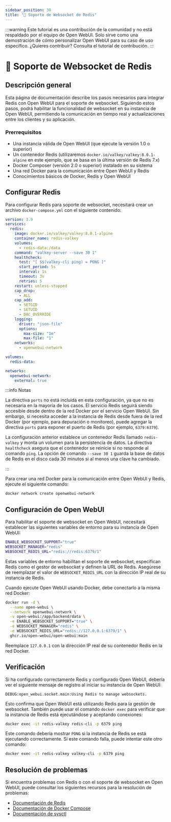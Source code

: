 ```yaml
---
sidebar_position: 30
title: "🔗 Soporte de Websocket de Redis"
---
```


:::warning
Este tutorial es una contribución de la comunidad y no está respaldado por el equipo de Open WebUI. Solo sirve como una demostración de cómo personalizar Open WebUI para su caso de uso específico. ¿Quieres contribuir? Consulta el tutorial de contribución.
:::

# 🔗 Soporte de Websocket de Redis

## Descripción general

Esta página de documentación describe los pasos necesarios para integrar Redis con Open WebUI para el soporte de websocket. Siguiendo estos pasos, podrá habilitar la funcionalidad de websocket en su instancia de Open WebUI, permitiendo la comunicación en tiempo real y actualizaciones entre los clientes y su aplicación.

### Prerrequisitos

* Una instancia válida de Open WebUI (que ejecute la versión 1.0 o superior)
* Un contenedor Redis (utilizaremos `docker.io/valkey/valkey:8.0.1-alpine` en este ejemplo, que se basa en la última versión de Redis 7.x)
* Docker Composer (versión 2.0 o superior) instalado en su sistema
* Una red Docker para la comunicación entre Open WebUI y Redis
* Conocimientos básicos de Docker, Redis y Open WebUI

## Configurar Redis

Para configurar Redis para soporte de websocket, necesitará crear un archivo `docker-compose.yml` con el siguiente contenido:

```yml
version: 3.9
services:
  redis:
    image: docker.io/valkey/valkey:8.0.1-alpine
    container_name: redis-valkey
    volumes:
      - redis-data:/data
    command: "valkey-server --save 30 1"
    healthcheck:
      test: "[ $$(valkey-cli ping) = PONG ]"
      start_period: 5s
      interval: 1s
      timeout: 3s
      retries: 5
    restart: unless-stopped
    cap_drop:
      - ALL
    cap_add:
      - SETGID
      - SETUID
      - DAC_OVERRIDE
    logging:
      driver: "json-file"
      options:
        max-size: "1m"
        max-file: "1"
    networks:
      - openwebui-network

volumes:
  redis-data:

networks:
  openwebui-network:
    external: true
```

:::info Notas

La directiva `ports` no está incluida en esta configuración, ya que no es necesaria en la mayoría de los casos. El servicio Redis seguirá siendo accesible desde dentro de la red Docker por el servicio Open WebUI. Sin embargo, si necesita acceder a la instancia de Redis desde fuera de la red Docker (por ejemplo, para depuración o monitoreo), puede agregar la directiva `ports` para exponer el puerto de Redis (por ejemplo, `6379:6379`).

La configuración anterior establece un contenedor Redis llamado `redis-valkey` y monta un volumen para la persistencia de datos. La directiva `healthcheck` asegura que el contenedor se reinicie si no responde al comando `ping`. La opción de comando `--save 30 1` guarda la base de datos de Redis en el disco cada 30 minutos si al menos una clave ha cambiado.

:::

Para crear una red Docker para la comunicación entre Open WebUI y Redis, ejecute el siguiente comando:

```bash
docker network create openwebui-network
```

## Configuración de Open WebUI

Para habilitar el soporte de websocket en Open WebUI, necesitará establecer las siguientes variables de entorno para su instancia de Open WebUI:

```bash
ENABLE_WEBSOCKET_SUPPORT="true"
WEBSOCKET_MANAGER="redis"
WEBSOCKET_REDIS_URL="redis://redis:6379/1"
```

Estas variables de entorno habilitan el soporte de websocket, especifican Redis como el gestor de websocket y definen la URL de Redis. Asegúrese de reemplazar el valor de `WEBSOCKET_REDIS_URL` con la dirección IP real de su instancia de Redis.

Cuando ejecute Open WebUI usando Docker, debe conectarlo a la misma red Docker:

```bash
docker run -d \
  --name open-webui \
  --network openwebui-network \
  -v open-webui:/app/backend/data \
  -e ENABLE_WEBSOCKET_SUPPORT="true" \
  -e WEBSOCKET_MANAGER="redis" \
  -e WEBSOCKET_REDIS_URL="redis://127.0.0.1:6379/1" \
  ghcr.io/open-webui/open-webui:main
```

Reemplace `127.0.0.1` con la dirección IP real de su contenedor Redis en la red Docker.

## Verificación

Si ha configurado correctamente Redis y configurado Open WebUI, debería ver el siguiente mensaje de registro al iniciar su instancia de Open WebUI:

`DEBUG:open_webui.socket.main:Using Redis to manage websockets.`

Esto confirma que Open WebUI está utilizando Redis para la gestión de websocket. También puede usar el comando `docker exec` para verificar que la instancia de Redis está ejecutándose y aceptando conexiones:

```bash
docker exec -it redis-valkey redis-cli -p 6379 ping
```

Este comando debería mostrar `PONG` si la instancia de Redis se está ejecutando correctamente. Si este comando falla, puede intentar este otro comando:

```bash
docker exec -it redis-valkey valkey-cli -p 6379 ping
```

## Resolución de problemas

Si encuentra problemas con Redis o con el soporte de websocket en Open WebUI, puede consultar los siguientes recursos para la resolución de problemas:

* [Documentación de Redis](https://redis.io/docs)
* [Documentación de Docker Compose](https://docs.docker.com/compose/overview/)
* [Documentación de sysctl](https://man7.org/linux/man-pages/man8/sysctl.8.html)
